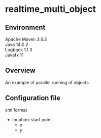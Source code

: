 # realtime_multi_object
## Environment
Apache Maven 3.6.3 <br>
Java 14.0.2 <br>
Logback 1.1.3 <br>
Javafx 11 <br>

## Overview
An example of parallel running of objects

## Configuration file
xml format
* location: start point
    * x
    * y

